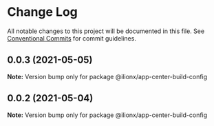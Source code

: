 # Change Log

All notable changes to this project will be documented in this file.
See [Conventional Commits](https://conventionalcommits.org) for commit guidelines.

## 0.0.3 (2021-05-05)

**Note:** Version bump only for package @ilionx/app-center-build-config





## 0.0.2 (2021-05-04)

**Note:** Version bump only for package @ilionx/app-center-build-config
